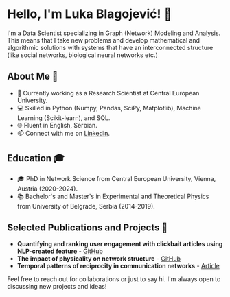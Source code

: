 # Hello, I'm Luka Blagojević! 👋

I'm a Data Scientist specializing in Graph (Network) Modeling and Analysis. This means that I take new problems and develop mathematical and algorithmic solutions with systems that have an interconnected structure (like social networks, biological neural networks etc.)

## About Me 🌱
- 🔬 Currently working as a Research Scientist at Central European University.
- 💻 Skilled in Python (Numpy, Pandas, SciPy, Matplotlib), Machine Learning (Scikit-learn), and SQL.
- 🌐 Fluent in English, Serbian.
- 📫 Connect with me on [LinkedIn](https://linkedin.com/in/lukablagoje/).

## Education 🎓
- 🎓 PhD in Network Science from Central European University, Vienna, Austria (2020-2024).
- 📚 Bachelor's and Master's in Experimental and Theoretical Physics from University of Belgrade, Serbia (2014-2019).
## Selected Publications and Projects 📘
- **Quantifying and ranking user engagement with clickbait articles using NLP-created feature** - [GitHub](https://github.com/lukablagoje/citadel_correlation_one_global_phd_datathon_2023)
- **The impact of physicality on network structure** - [GitHub](https://github.com/lukablagoje/the-impact-of-physicality-on-network-structure)
- **Temporal patterns of reciprocity in communication networks** -  [Article](https://epjds.epj.org/articles/epjdata/abs/2023/01/13688_2023_Article_382/13688_2023_Article_382.html)

Feel free to reach out for collaborations or just to say hi. I'm always open to discussing new projects and ideas!
